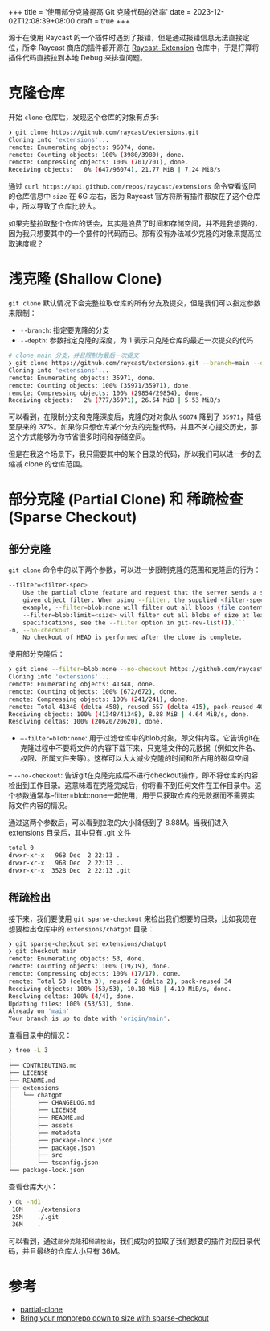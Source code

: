 +++
title = '使用部分克隆提高 Git 克隆代码的效率'
date = 2023-12-02T12:08:39+08:00
draft = true
+++

源于在使用 Raycast 的一个插件时遇到了报错，但是通过报错信息无法直接定位，所幸 Raycast 商店的插件都开源在 [Raycast-Extension](!https://github.com/raycast/extensions.git) 仓库中，于是打算将插件代码直接拉到本地 Debug 来排查问题。

# 克隆仓库

开始 `clone` 仓库后，发现这个仓库的对象有点多:

```bash
❯ git clone https://github.com/raycast/extensions.git
Cloning into 'extensions'...
remote: Enumerating objects: 96074, done.
remote: Counting objects: 100% (3980/3980), done.
remote: Compressing objects: 100% (701/701), done.
Receiving objects:   0% (647/96074), 21.77 MiB | 7.24 MiB/s
```

通过 `curl https://api.github.com/repos/raycast/extensions` 命令查看返回的仓库信息中 `size` 在 6G 左右，因为 Raycast 官方将所有插件都放在了这个仓库中，所以导致了仓库比较大。

如果完整拉取整个仓库的话会，其实是浪费了时间和存储空间，并不是我想要的，因为我只想要其中的一个插件的代码而已。那有没有办法减少克隆的对象来提高拉取速度呢？

# 浅克隆 (Shallow Clone)

`git clone` 默认情况下会完整拉取仓库的所有分支及提交，但是我们可以指定参数来限制：

- `--branch`: 指定要克隆的分支
- `--depth`: 参数指定克隆的深度，为 1 表示只克隆仓库的最近一次提交的代码

```bash
# clone main 分支，并且限制为最后一次提交
❯ git clone https://github.com/raycast/extensions.git --branch=main --depth=1
Cloning into 'extensions'...
remote: Enumerating objects: 35971, done.
remote: Counting objects: 100% (35971/35971), done.
remote: Compressing objects: 100% (29854/29854), done.
Receiving objects:   2% (777/35971), 26.54 MiB | 5.53 MiB/s
```

可以看到，在限制分支和克隆深度后，克隆的对对象从 `96074` 降到了 `35971`，降低至原来的 37%。如果你只想仓库某个分支的完整代码，并且不关心提交历史，那这个方式能够为你节省很多时间和存储空间。

但是在我这个场景下，我只需要其中的某个目录的代码，所以我们可以进一步的去缩减 clone 的仓库范围。

# 部分克隆 (Partial Clone) 和 稀疏检查 (Sparse Checkout)

## 部分克隆

`git clone` 命令中的以下两个参数，可以进一步限制克隆的范围和克隆后的行为：

```bash
--filter=<filter-spec>
    Use the partial clone feature and request that the server sends a subset of reachable objects according to a
    given object filter. When using --filter, the supplied <filter-spec> is used for the partial clone filter. For
    example, --filter=blob:none will filter out all blobs (file contents) until needed by Git. Also,
    --filter=blob:limit=<size> will filter out all blobs of size at least <size>. For more details on filter
    specifications, see the --filter option in git-rev-list(1).```
-n, --no-checkout
    No checkout of HEAD is performed after the clone is complete.
```

使用部分克隆后：

```bash
❯ git clone --filter=blob:none --no-checkout https://github.com/raycast/extensions.git
Cloning into 'extensions'...
remote: Enumerating objects: 41348, done.
remote: Counting objects: 100% (672/672), done.
remote: Compressing objects: 100% (241/241), done.
remote: Total 41348 (delta 458), reused 557 (delta 415), pack-reused 40676
Receiving objects: 100% (41348/41348), 8.88 MiB | 4.64 MiB/s, done.
Resolving deltas: 100% (20620/20620), done.
```

- `–-filter=blob:none`: 用于过滤仓库中的blob对象，即文件内容。它告诉git在克隆过程中不要将文件的内容下载下来，只克隆文件的元数据（例如文件名、权限、所属文件夹等）。这样可以大大减少克隆的时间和所占用的磁盘空间

– `--no-checkout`: 告诉git在克隆完成后不进行checkout操作，即不将仓库的内容检出到工作目录。这意味着在克隆完成后，你将看不到任何文件在工作目录中。这个参数通常与–filter=blob:none一起使用，用于只获取仓库的元数据而不需要实际文件内容的情况。

通过这两个参数后，可以看到拉取的大小降低到了 8.88M。当我们进入 extensions 目录后，其中只有 .git 文件

```bash
total 0
drwxr-xr-x   96B Dec  2 22:13 .
drwxr-xr-x   96B Dec  2 22:13 ..
drwxr-xr-x  352B Dec  2 22:13 .git
```

## 稀疏检出

接下来，我们要使用 `git sparse-checkout` 来检出我们想要的目录，比如我现在想要检出仓库中的 `extensions/chatgpt` 目录：

```bash
❯ git sparse-checkout set extensions/chatgpt
❯ git checkout main
remote: Enumerating objects: 53, done.
remote: Counting objects: 100% (19/19), done.
remote: Compressing objects: 100% (17/17), done.
remote: Total 53 (delta 3), reused 2 (delta 2), pack-reused 34
Receiving objects: 100% (53/53), 10.18 MiB | 4.19 MiB/s, done.
Resolving deltas: 100% (4/4), done.
Updating files: 100% (53/53), done.
Already on 'main'
Your branch is up to date with 'origin/main'.
```

查看目录中的情况：

```bash
❯ tree -L 3
.
├── CONTRIBUTING.md
├── LICENSE
├── README.md
├── extensions
│   └── chatgpt
│       ├── CHANGELOG.md
│       ├── LICENSE
│       ├── README.md
│       ├── assets
│       ├── metadata
│       ├── package-lock.json
│       ├── package.json
│       ├── src
│       └── tsconfig.json
└── package-lock.json
```

查看仓库大小：

```bash
❯ du -hd1
 10M	./extensions
 25M	./.git
 36M	.
```

可以看到，通过`部分克隆`和`稀疏检出`，我们成功的拉取了我们想要的插件对应目录代码，并且最终的仓库大小只有 36M。

# 参考
- [partial-clone](!https://git-scm.com/docs/partial-clone)
- [Bring your monorepo down to size with sparse-checkout](!https://github.blog/2020-01-17-bring-your-monorepo-down-to-size-with-sparse-checkout/)
